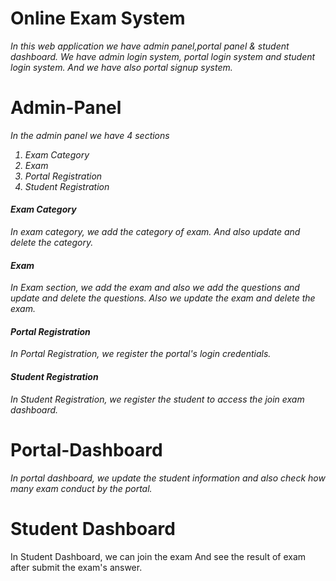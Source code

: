 # Online Exam System
  <i>In this web application we have admin panel,portal panel & student dashboard.
  We have admin login system, portal login system and student login system.
  And we have also portal signup system.</i>

# Admin-Panel
  <i>In the admin panel we have 4 sections
  1) Exam Category
  2) Exam
  3) Portal Registration
  4) Student Registration      
 <h4>Exam Category</h4>    
  In exam category, we add the category of exam. And also update and delete the category.    

 <h4>Exam</h4>
  In Exam section, we add the exam and also we add the questions and update and delete the questions.
  Also we update the exam and delete the exam.

 <h4>Portal Registration</h4>
  In Portal Registration, we register the portal's login credentials.         
   
  <h4>Student Registration</h4>
  In Student Registration, we register the student to access the join exam dashboard.</i>  

# Portal-Dashboard

  <i>In portal dashboard, we update the student information and also check how many exam conduct by the portal. </i>
# Student Dashboard
  In Student Dashboard, we can join the exam
  And see the result of exam after submit the exam's answer.
  
